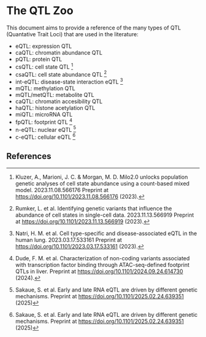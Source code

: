 # The QTL Zoo

This document aims to provide a reference of the many types of QTL (Quantative Trait Loci) that are used in the literature:

* eQTL: expression QTL
* caQTL: chromatin abundance QTL
* pQTL: protein QTL 
* csQTL: cell state QTL [^1]
* csaQTL: cell state abundance QTL [^2]
* int-eQTL: disease-state interaction eQTL [^3]
* mQTL: methylation QTL
* mQTL/metQTL: metabolite QTL
* caQTL: chromatin accesibility QTL
* haQTL: histone acetylation QTL
* miQTL: microRNA QTL
* fpQTL: footprint QTL [^4]
* n-eQTL: nuclear eQTL [^5]
* c-eQTL: cellular eQTL [^5]

## References

[^1]:  Kluzer, A., Marioni, J. C. & Morgan, M. D. Milo2.0 unlocks population genetic analyses of cell state abundance using a count-based mixed model. 2023.11.08.566176 Preprint at https://doi.org/10.1101/2023.11.08.566176 (2023).

[^2]: Rumker, L. et al. Identifying genetic variants that influence the abundance of cell states in single-cell data. 2023.11.13.566919 Preprint at https://doi.org/10.1101/2023.11.13.566919 (2023).

[^3]: Natri, H. M. et al. Cell type-specific and disease-associated eQTL in the human lung. 2023.03.17.533161 Preprint at https://doi.org/10.1101/2023.03.17.533161 (2023).

[^4]: Dude, F. M. et al. Characterization of non-coding variants associated with transcription factor binding through ATAC-seq-defined footprint QTLs in liver. Preprint at https://doi.org/10.1101/2024.09.24.614730 (2024).

[^5]: Sakaue, S. et al. Early and late RNA eQTL are driven by different genetic mechanisms. Preprint at https://doi.org/10.1101/2025.02.24.639351 (2025)


